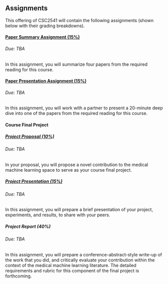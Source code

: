 ## Assignments

This offering of CSC2541 will contain the following assignments (shown below with their grading breakdowns).

#### <a href="assignments/papersummary/">Paper Summary Assignment (15%)</a>
###### Due: TBA
In this assignment, you will summarize four papers from the required reading for this course.

#### <a href="assignments/paperpresentation/">Paper Presentation Assignment (15%)</a>
###### Due: TBA
In this assignment, you will work with a partner to present a 20-minute deep dive into one of the papers from the required reading for this course.


#### Course Final Project
##### <a href="assignments/projectproposal/">Project Proposal (10%)</a>
###### Due: TBA
In your proposal, you will propose a novel contribution to the medical machine learning space to serve as your course final project.
##### <a href="assignments/projectpresentation/">Project Presentation (15%)</a>
###### Due: TBA
In this assignment, you will prepare a brief presentation of your project, experiments, and results, to share with your peers.
##### Project Report (40%)
###### Due: TBA
In this assignment, you will prepare a conference-abstract-style write-up of the work that you did, and critically evaluate your contribution within the context of the medical machine learning literature. The detailed requirements and rubric for this component of the final project is forthcoming.
